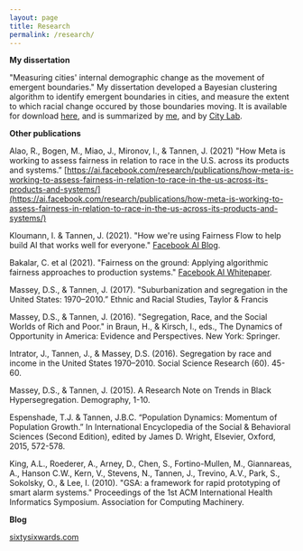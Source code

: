 ```yaml
---
layout: page
title: Research
permalink: /research/
---
```


**My dissertation**

"Measuring cities' internal demographic change as the movement of emergent boundaries." My dissertation developed a Bayesian clustering algorithm to identify emergent boundaries in cities, and measure the extent to which racial change occured by those boundaries moving. It is available for download [here](http://dataspace.princeton.edu/jspui/handle/88435/dsp01pz50gz56r), and is summarized by [me](http://www.econsultsolutions.com/do-neighborhoods-spread/), and by [City Lab](http://www.citylab.com/housing/2016/08/gentrification-race-boundary-philadelphia/493313/).


**Other publications**

​Alao, R., Bogen, M., Miao, J., Mironov, I., & Tannen, J. (2021) "How Meta is working to assess fairness in relation to race in the U.S. across its products and systems.” [https://ai.facebook.com/research/publications/how-meta-is-working-to-assess-fairness-in-relation-to-race-in-the-us-across-its-products-and-systems/](https://ai.facebook.com/research/publications/how-meta-is-working-to-assess-fairness-in-relation-to-race-in-the-us-across-its-products-and-systems/)  

Kloumann, I. & Tannen, J. (2021). "How we're using Fairness Flow to help build AI that works well for everyone." [Facebook AI Blog](https://ai.meta.com/blog/how-were-using-fairness-flow-to-help-build-ai-that-works-better-for-everyone/).

Bakalar, C. et al (2021). "Fairness on the ground: Applying algorithmic fairness approaches to production systems." [Facebook AI Whitepaper](https://ai.meta.com/research/publications/applying-algorithmic-fairness-approaches-to-production-systems/). 

Massey, D.S., & Tannen, J. (2017). "Suburbanization and segregation in the United States: 1970–2010.” Ethnic and Racial Studies, Taylor & Francis

Massey, D.S., & Tannen, J. (2016). "Segregation, Race, and the Social Worlds of Rich and Poor." in Braun, H., & Kirsch, I., eds., The Dynamics of Opportunity in America: Evidence and Perspectives. New York: Springer.

Intrator, J., Tannen, J., & Massey, D.S. (2016). Segregation by race and income in the United States 1970–2010. Social Science Research (60). 45-60.

Massey, D.S., & Tannen, J. (2015). A Research Note on Trends in Black Hypersegregation. Demography, 1-10.

Espenshade, T.J. & Tannen, J.B.C. “Population Dynamics: Momentum of Population Growth.” In International Encyclopedia of the Social & Behavioral Sciences (Second Edition), edited by James D. Wright, Elsevier, Oxford, 2015, 572-578.

King, A.L., Roederer, A., Arney, D., Chen, S., Fortino-Mullen, M., Giannareas, A., Hanson C.W., Kern, V., Stevens, N., Tannen, J., Trevino, A.V., Park, S., Sokolsky, O., & Lee, I. (2010). "GSA: a framework for rapid prototyping of smart alarm systems." Proceedings of the 1st ACM International Health Informatics Symposium. Association for Computing Machinery.

**Blog**

[sixtysixwards.com](https://www.sixtysixwards.com)
